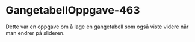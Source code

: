 # GangetabellOppgave-463
 
Dette var en oppgave om å lage en gangetabell som også viste videre når man endrer på slideren.
